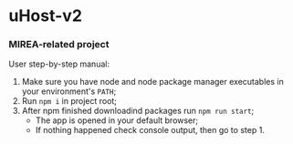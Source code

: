 # uHost-v2
### MIREA-related project

User step-by-step manual:
1. Make sure you have node and node package manager executables in your environment's `PATH`;
2. Run `npm i` in project root;
3. After npm finished downloadind packages run `npm run start`;
    - The app is opened in your default browser;
    - If nothing happened check console output, then go to step 1.